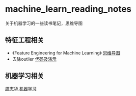 # machine_learn_reading_notes
关于机器学习的一些读书笔记，思维导图

## 特征工程相关
- 《Feature Engineering for Machine Learning》 [思维导图](  https://github.com/cjn-chen/machine_learn_reading_notes/tree/master/Feature_Engineering_for_Machine_Learning)
- 去除outlier [代码及演示](https://github.com/cjn-chen/machine_learn_reading_notes/tree/master/outlier_detection)


## 机器学习相关
[周志华 机器学习](https://github.com/cjn-chen/machine_learn_reading_notes/tree/master/zhou_zhihua_minmap)

